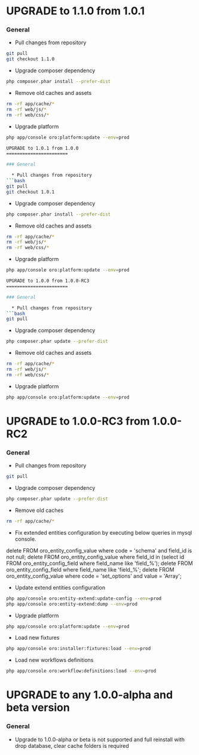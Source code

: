 UPGRADE to 1.1.0 from 1.0.1
=======================

### General

  * Pull changes from repository
```bash
git pull
git checkout 1.1.0
```
  * Upgrade composer dependency
```bash
php composer.phar install --prefer-dist
```
  * Remove old caches and assets
```bash
rm -rf app/cache/*
rm -rf web/js/*
rm -rf web/css/*
```
  * Upgrade platform
```bash
php app/console oro:platform:update --env=prod

UPGRADE to 1.0.1 from 1.0.0
=======================

### General

  * Pull changes from repository
```bash
git pull
git checkout 1.0.1
```
  * Upgrade composer dependency
```bash
php composer.phar install --prefer-dist
```
  * Remove old caches and assets
```bash
rm -rf app/cache/*
rm -rf web/js/*
rm -rf web/css/*
```
  * Upgrade platform
```bash
php app/console oro:platform:update --env=prod

UPGRADE to 1.0.0 from 1.0.0-RC3
=======================

### General

  * Pull changes from repository
```bash
git pull
```
  * Upgrade composer dependency
```bash
php composer.phar update --prefer-dist
```
  * Remove old caches and assets
```bash
rm -rf app/cache/*
rm -rf web/js/*
rm -rf web/css/*
```
  * Upgrade platform
```bash
php app/console oro:platform:update --env=prod
```

UPGRADE to 1.0.0-RC3 from 1.0.0-RC2
=======================

### General

  * Pull changes from repository
```bash
git pull
```
  * Upgrade composer dependency
```bash
php composer.phar update --prefer-dist
```
  * Remove old caches
```bash
rm -rf app/cache/*
```
  * Fix extended entities configuration by executing below queries in mysql console.

delete FROM oro_entity_config_value where code = 'schema' and field_id is not null;
delete FROM oro_entity_config_value where field_id in (select id FROM oro_entity_config_field where field_name like 'field_%');
delete FROM oro_entity_config_field where field_name like 'field_%';
delete FROM oro_entity_config_value where code = 'set_options' and value = 'Array';

  * Update extend entities configuration
```bash
php app/console oro:entity-extend:update-config --env=prod
php app/console oro:entity-extend:dump --env=prod
```
  * Upgrade platform
```bash
php app/console oro:platform:update --env=prod
```
  * Load new fixtures
```bash
php app/console oro:installer:fixtures:load --env=prod
```
  * Load new workflows definitions
```bash
php app/console oro:workflow:definitions:load --env=prod
```

UPGRADE to any 1.0.0-alpha and beta version
=======================

### General

  * Upgrade to 1.0.0-alpha or beta is not supported and full reinstall with drop database, clear cache folders is required
  